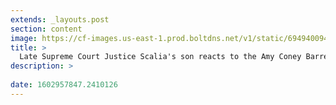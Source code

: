 ```yaml
--- 
extends: _layouts.post 
section: content 
image: https://cf-images.us-east-1.prod.boltdns.net/v1/static/694940094001/cc0d252c-a474-43c3-9d0a-0025de83ac0f/95ffa580-1572-4f85-bf47-5d746a7746f4/1280x720/match/image.jpg 
title: > 
  Late Supreme Court Justice Scalia's son reacts to the Amy Coney Barrett hearings 
description: > 
   
date: 1602957847.2410126 
--- 
```

